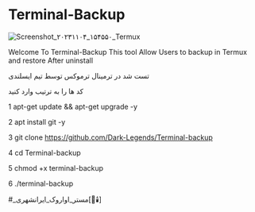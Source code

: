 # Terminal-Backup

![Screenshot_۲۰۲۳۱۱۰۴_۱۵۴۵۵۰_Termux](https://github.com/MRAvarvokiranshare/Terminal-Backup/assets/146922434/6be8e22f-8880-4116-bd1b-3dc0ef8c2a52)



Welcome To Terminal-Backup This tool Allow Users to backup in Termux and restore After uninstall

تست شد در ترمینال ترموکس توسط تیم ایسلندی 

کد ها را به ترتیب وارد کنید 

1 apt-get update && apt-get upgrade -y

2 apt install git -y

3 git clone https://github.com/Dark-Legends/Terminal-backup

4 cd Terminal-backup

5 chmod +x terminal-backup

6 ./terminal-backup

#_مستر_اواروک_ایرانشهری[🖤🕯️]
